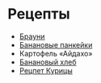 # Рецепты

- [Брауни](brownie.md)
- [Банановые панкейки](./rr/banan.md)
- Картофель «Айдахо»
- [Банановый хлеб](banana_bread.md)
- [Рецпет Курицы](chiken.md)